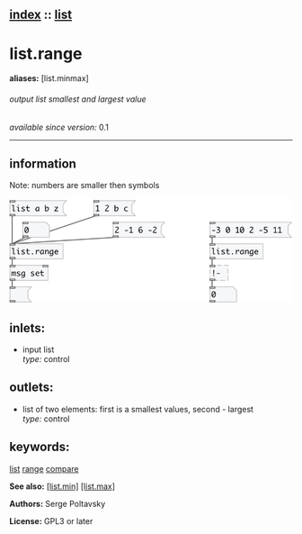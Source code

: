 [index](index.html) :: [list](category_list.html)
---

# list.range
**aliases:** [list.minmax]


###### output list smallest and largest value

*available since version:* 0.1

---


## information
Note: numbers are smaller then symbols


[![example](../examples/img/list.range.jpg)](../examples/pd/list.range.pd)









## inlets:

* input list<br>
_type:_ control



## outlets:

* list of two elements: first is a smallest values, second - largest<br>
_type:_ control



## keywords:

[list](keywords/list.html)
[range](keywords/range.html)
[compare](keywords/compare.html)



**See also:**
[\[list.min\]](list.min.html)
[\[list.max\]](list.max.html)




**Authors:** Serge Poltavsky




**License:** GPL3 or later





